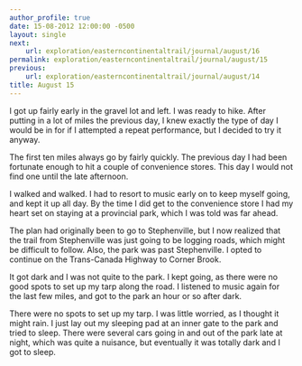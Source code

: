 ```yaml
---
author_profile: true
date: 15-08-2012 12:00:00 -0500
layout: single
next:
    url: exploration/easterncontinentaltrail/journal/august/16
permalink: exploration/easterncontinentaltrail/journal/august/15
previous:
    url: exploration/easterncontinentaltrail/journal/august/14
title: August 15
---
```

I got up fairly early in the gravel lot and left. I was ready to hike. After putting in a lot of miles the previous day, I knew exactly the type of day I would be in for if I attempted a repeat performance, but I decided to try it anyway.

The first ten miles always go by fairly quickly. The previous day I had been fortunate enough to hit a couple of convenience stores. This day I would not find one until the late afternoon.

I walked and walked. I had to resort to music early on to keep myself going, and kept it up all day. By the time I did get to the convenience store I had my heart set on staying at a provincial park, which I was told was far ahead.

The plan had originally been to go to Stephenville, but I now realized that the trail from Stephenville was just going to be logging roads, which might be difficult to follow. Also, the park was past Stephenville. I opted to continue on the Trans-Canada Highway to Corner Brook.

It got dark and I was not quite to the park. I kept going, as there were no good spots to set up my tarp along the road. I listened to music again for the last few miles, and got to the park an hour or so after dark.

There were no spots to set up my tarp. I was little worried, as I thought it might rain. I just lay out my sleeping pad at an inner gate to the park and tried to sleep. There were several cars going in and out of the park late at night, which was quite a nuisance, but eventually it was totally dark and I got to sleep.